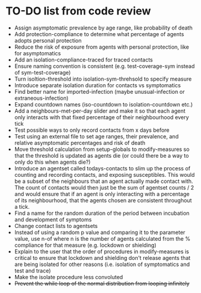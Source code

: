 # TO-DO list from code review

- Assign asymptomatic prevalence by age range, like probability of death
- Add protection-compliance to determine what percentage of agents adopts personal protection
- Reduce the risk of exposure from agents with personal protection, like for asymptomatics
- Add an isolation-compliance-traced for traced contacts
- Ensure naming convention is consistent (e.g. test-coverage-sym instead of sym-test-coverage)
- Turn isoltion-threshold into isolation-sym-threhsold to specify measure
- Introduce separate isolation duration for contacts vs symptomatics
- Find better name for imported-infection (maybe unusual-infection or extraneous-infection)
- Expand countdown names (iso-countdown to isolation-countdown etc.)
- Add a neighbours-met-per-day slider and make it so that each agent only interacts with that fixed percentage of their neighbourhood every tick
- Test possible ways to only record contacts from x days before
- Test using an external file to set age ranges, their prevalence, and relative asymptomatic percentages and risk of death
- Move threshold calculation from setup-globals to modify-measures so that the threshold is updated as agents die (or could there be a way to only do this when agents die?)
- Introduce an agentset called todays-contacts to slim up the process of counting and recording contacts, and exposing susceptibles. This would be a subset of the neighbours that an agent actually made contact with. The count of contacts would then just be the sum of agentset counts / 2 and would ensure that if an agent is only interacting with a percentage of its neighbourhood, that the agents chosen are consistent throughout a tick.
- Find a name for the random duration of the period between incubation and development of symptoms
- Change contact lists to agentsets
- Instead of using a random p value and comparing it to the parameter value, use n-of where n is the number of agents calculated from the % compliance for that measure (e.g. lockdown or shielding)
- Explain to the user that the order of procedures in modify-measures is critical to ensure that lockdown and shielding don't release agents that are being isolated for other reasons (i.e. isolation of symptomatics and test and trace)
- Make the isolate procedure less convoluted
- ~~Prevent the while loop of the normal distribution from looping infinitely~~